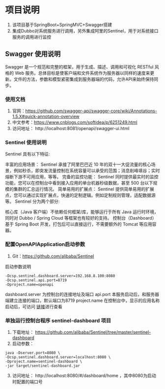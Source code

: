 # 项目说明 
1. 该项目基于SpringBoot+SpringMVC+Swagger搭建
2. 集成Dubbo对系统服务进行调用，另外集成阿里的Sentinel，用于对系统接口服务的调用进行监控


## Swagger 使用说明
Swagger 是一个规范和完整的框架，用于生成、描述、调用和可视化 RESTful 风格的 Web 服务。总体目标是使客户端和文件系统作为服务器以同样的速度来更新。文件的方法，参数和模型紧密集成到服务器端的代码，允许API来始终保持同步。
### 使用文档
1. 官网：https://github.com/swagger-api/swagger-core/wiki/Annotations-1.5.X#quick-annotation-overview
2. 中文参考：https://www.cnblogs.com/softidea/p/6251249.html
3. 访问地址： http://localhost:8081/openapi/swagger-ui.html

### Sentinel 使用说明
Sentinel 具有以下特征:

丰富的应用场景： Sentinel 承接了阿里巴巴近 10 年的双十一大促流量的核心场景，例如秒杀，即突发流量控制在系统容量可以承受的范围；消息削峰填谷；实时熔断下游不可用应用，等等。
完备的监控功能： Sentinel 同时提供最实时的监控功能，您可以在控制台中看到接入应用的单台机器秒级数据，甚至 500 台以下规模的集群的汇总运行情况。
简单易用的扩展点： Sentinel 提供简单易用的扩展点，您可以通过实现扩展点，快速的定制逻辑。例如定制规则管理，适配数据源等。
Sentinel 分为两个部分:

核心库（Java 客户端）不依赖任何框架/库，能够运行于所有 Java 运行时环境，同时对 Dubbo / Spring Cloud 等框架也有较好的支持。
控制台（Dashboard）基于 Spring Boot 开发，打包后可以直接运行，不需要额外的 Tomcat 等应用容器。

### 配置OpenAPIApplication启动参数
1. Git：https://github.com/alibaba/Sentinel

启动参数说明
``` 
-Dcsp.sentinel.dashboard.server=192.168.8.100:8080 
-Dcsp.sentinel.api.port=8719 
-Dproject.name=openapi
```

dashboard.server 为控制台的连接地址及端口
api.port 本服务启动后，和服务器端建立连接的端口，默认端口为8719
project.name 在控制台中，显示的应用名称
启动后，可访问 [链接](http://localhost:8719/tree?type=root)进行查看

### 单独运行控制台程序 sentinel-dashboard 项目
1. 下载地址：
https://github.com/alibaba/Sentinel/tree/master/sentinel-dashboard
2. 启动参数：
```
java -Dserver.port=8080 \
-Dcsp.sentinel.dashboard.server=localhost:8080 \
-Dproject.name=sentinel-dashboard \
-jar target/sentinel-dashboard.jar
```
3. 访问地址： http://localhost:8080/#/dashboard/home ，其中8080为启动时配置的端口号
